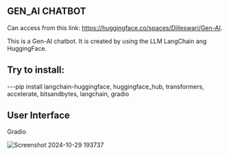 ## GEN_AI CHATBOT  
Can access from this link: https://huggingface.co/spaces/Dilleswari/Gen-AI.

This is a Gen-AI chatbot. It is created by using the LLM LangChain ang HuggingFace.

## Try to install:
---pip install langchain-huggingface, huggingface_hub, transformers, accelerate, bitsandbytes, langchain, gradio 

## User Interface
Gradio 

![Screenshot 2024-10-29 193737](https://github.com/user-attachments/assets/f6a7820b-920b-487a-8168-09f6f2551eb8)
